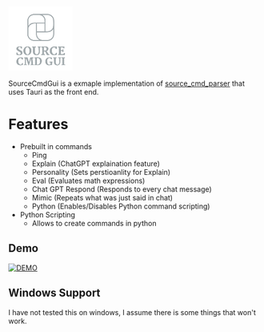![alt text](/src-tauri/icons/128x128.png)

SourceCmdGui is a exmaple implementation of [source_cmd_parser](https://github.com/Isaac-Duarte/source_cmd_parser) that uses Tauri as the front end.

# Features
 - Prebuilt in commands
    * Ping
    * Explain (ChatGPT explaination feature)
    * Personality (Sets perstioanlity for Explain)
    * Eval (Evaluates math expressions)
    * Chat GPT Respond (Responds to every chat message)
    * Mimic (Repeats what was just said in chat)
    * Python (Enables/Disables Python command scripting)
 - Python Scripting
    * Allows to create commands in python


## Demo
[![DEMO](http://img.youtube.com/vi/tXPQ1c23jj4/0.jpg)](https://www.youtube.com/watch?v=tXPQ1c23jj4 "SourceCmdGui Demo")


## Windows Support
I have not tested this on windows, I assume there is some things that won't work.
